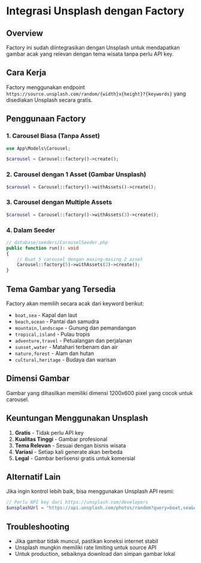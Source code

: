 # Integrasi Unsplash dengan Factory

## Overview

Factory ini sudah diintegrasikan dengan Unsplash untuk mendapatkan gambar acak yang relevan dengan tema wisata tanpa perlu API key.

## Cara Kerja

Factory menggunakan endpoint `https://source.unsplash.com/random/{width}x{height}?{keywords}` yang disediakan Unsplash secara gratis.

## Penggunaan Factory

### 1. Carousel Biasa (Tanpa Asset)

```php
use App\Models\Carousel;

$carousel = Carousel::factory()->create();
```

### 2. Carousel dengan 1 Asset (Gambar Unsplash)

```php
$carousel = Carousel::factory()->withAssets()->create();
```

### 3. Carousel dengan Multiple Assets

```php
$carousel = Carousel::factory()->withAssets(3)->create();
```

### 4. Dalam Seeder

```php
// database/seeders/CarouselSeeder.php
public function run(): void
{
    // Buat 5 carousel dengan masing-masing 2 asset
    Carousel::factory(5)->withAssets(2)->create();
}
```

## Tema Gambar yang Tersedia

Factory akan memilih secara acak dari keyword berikut:

-   `boat,sea` - Kapal dan laut
-   `beach,ocean` - Pantai dan samudra
-   `mountain,landscape` - Gunung dan pemandangan
-   `tropical,island` - Pulau tropis
-   `adventure,travel` - Petualangan dan perjalanan
-   `sunset,water` - Matahari terbenam dan air
-   `nature,forest` - Alam dan hutan
-   `cultural,heritage` - Budaya dan warisan

## Dimensi Gambar

Gambar yang dihasilkan memiliki dimensi 1200x600 pixel yang cocok untuk carousel.

## Keuntungan Menggunakan Unsplash

1. **Gratis** - Tidak perlu API key
2. **Kualitas Tinggi** - Gambar profesional
3. **Tema Relevan** - Sesuai dengan bisnis wisata
4. **Variasi** - Setiap kali generate akan berbeda
5. **Legal** - Gambar berlisensi gratis untuk komersial

## Alternatif Lain

Jika ingin kontrol lebih baik, bisa menggunakan Unsplash API resmi:

```php
// Perlu API key dari https://unsplash.com/developers
$unsplashUrl = "https://api.unsplash.com/photos/random?query=boat,sea&client_id=YOUR_API_KEY";
```

## Troubleshooting

-   Jika gambar tidak muncul, pastikan koneksi internet stabil
-   Unsplash mungkin memiliki rate limiting untuk source API
-   Untuk production, sebaiknya download dan simpan gambar lokal
